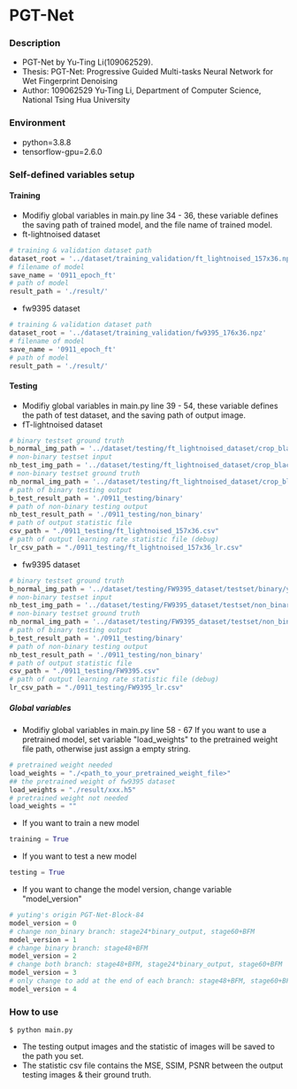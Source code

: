 # PGT-Net

### Description

- PGT-Net by Yu-Ting Li(109062529).
- Thesis: PGT-Net: Progressive Guided Multi-tasks Neural Network for Wet Fingerprint Denoising
- Author: 109062529 Yu-Ting Li, Department of Computer Science, National Tsing Hua University

### Environment

- python=3.8.8
- tensorflow-gpu=2.6.0

### Self-defined variables setup

#### Training

- Modifiy global variables in main.py line 34 - 36, these variable defines the saving path of trained model, and the file name of trained model.
- ft-lightnoised dataset

```python
# training & validation dataset path
dataset_root = '../dataset/training_validation/ft_lightnoised_157x36.npz'
# filename of model
save_name = '0911_epoch_ft'
# path of model
result_path = './result/'
```

- fw9395 dataset

```python
# training & validation dataset path
dataset_root = '../dataset/training_validation/fw9395_176x36.npz'
# filename of model
save_name = '0911_epoch_ft'
# path of model
result_path = './result/'
```

#### Testing

- Modifiy global variables in main.py line 39 - 54, these variable defines the path of test dataset, and the saving path of output image.
- fT-lightnoised dataset

```python
# binary testset ground truth
b_normal_img_path = '../dataset/testing/ft_lightnoised_dataset/crop_black_area_include_binary/binary/y_test'
# non-binary testset input
nb_test_img_path = '../dataset/testing/ft_lightnoised_dataset/crop_black_area_include_binary/non_binary/x_test'
# non-binary testset ground truth
nb_normal_img_path = '../dataset/testing/ft_lightnoised_dataset/crop_black_area_include_binary/non_binary/y_test'
# path of binary testing output
b_test_result_path = './0911_testing/binary'
# path of non-binary testing output
nb_test_result_path = './0911_testing/non_binary'
# path of output statistic file
csv_path = "./0911_testing/ft_lightnoised_157x36.csv"
# path of output learning rate statistic file (debug)
lr_csv_path = "./0911_testing/ft_lightnoised_157x36_lr.csv"
```

- fw9395 dataset

```python
# binary testset ground truth
b_normal_img_path = '../dataset/testing/FW9395_dataset/testset/binary/y_test'
# non-binary testset input
nb_test_img_path = '../dataset/testing/FW9395_dataset/testset/non_binary/x_test'
# non-binary testset ground truth
nb_normal_img_path = '../dataset/testing/FW9395_dataset/testset/non_binary/y_test'
# path of binary testing output
b_test_result_path = './0911_testing/binary'
# path of non-binary testing output
nb_test_result_path = './0911_testing/non_binary'
# path of output statistic file
csv_path = "./0911_testing/FW9395.csv"
# path of output learning rate statistic file (debug)
lr_csv_path = "./0911_testing/FW9395_lr.csv"
```

##### Global variables

- Modifiy global variables in main.py line 58 - 67
  If you want to use a pretrained model, set variable "load_weights" to the pretrained weight file path, otherwise just assign a empty string.

```python
# pretrained weight needed
load_weights = "./<path_to_your_pretrained_weight_file>"
## the pretrained weight of fw9395 dataset
load_weights = "./result/xxx.h5"
# pretrained weight not needed
load_weights = ""
```

- If you want to train a new model

```python
training = True
```

- If you want to test a new model

```python
testing = True
```

- If you want to change the model version, change variable "model_version"

```python
# yuting's origin PGT-Net-Block-84
model_version = 0
# change non_binary branch: stage24*binary_output, stage60+BFM
model_version = 1
# change binary branch: stage48+BFM
model_version = 2
# change both branch: stage48+BFM, stage24*binary_output, stage60+BFM
model_version = 3
# only change to add at the end of each branch: stage48+BFM, stage60+BFM
model_version = 4
```

### How to use

```
$ python main.py
```

- The testing output images and the statistic of images will be saved to the path you set.
- The statistic csv file contains the MSE, SSIM, PSNR between the output testing images & their ground truth.
